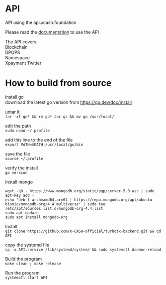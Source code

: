 # API
API using the api.xcash.foundation

Please read the [documentation](https://docs.xcash.foundation/api/get-started) to use the API

The API covers:  
Blockchain  
DPOPS  
Namespace   
Xpayment Twitter


# How to build from source

install go  
download the latest go version from https://go.dev/doc/install
 
untar it  
`tar -xf go* && rm go*.tar.gz && mv go /usr/local/`
 
edit the path  
`sudo nano ~/.profile`
 
add this line to the end of the file  
`export PATH=$PATH:/usr/local/go/bin`
 
save the file  
`source ~/.profile`
 
verify the install  
`go version`

Install mongo  
```
wget -qO - https://www.mongodb.org/static/pgp/server-5.0.asc | sudo apt-key add -
echo "deb [ arch=amd64,arm64 ] https://repo.mongodb.org/apt/ubuntu bionic/mongodb-org/4.4 multiverse" | sudo tee /etc/apt/sources.list.d/mongodb-org-4.4.list
sudo apt update
sudo apt install mongodb-org
```

Install  
`git clone https://github.com/X-CASH-official/turbotx-backend.git && cd API`

copy the systemd file  
`cp -a API.service /lib/systemd/system/ && sudo systemctl daemon-reload`

Build the program  
`make clean ; make release`

Run the program  
`systemctl start API`
